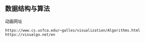 ## 数据结构与算法

动画网址

```
https://www.cs.usfca.edu/~galles/visualization/Algorithms.html
https://visualgo.net/en
```
